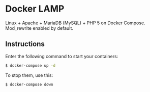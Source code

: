 
# Docker LAMP
Linux + Apache + MariaDB (MySQL) + PHP 5 on Docker Compose. Mod_rewrite enabled by default.

## Instructions

Enter the following command to start your containers:
```bash
$ docker-compose up -d
```

To stop them, use this:
```bash
$ docker-compose down
```
